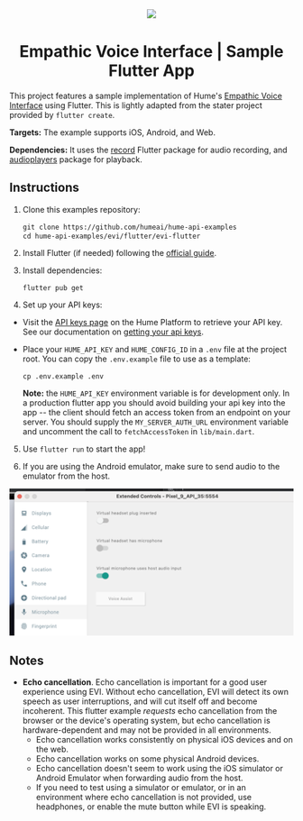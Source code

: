 <div align="center">
  <img src="https://storage.googleapis.com/hume-public-logos/hume/hume-banner.png">
  <h1>Empathic Voice Interface | Sample Flutter App</h1>
</div>

This project features a sample implementation of Hume's [Empathic Voice Interface](https://dev.hume.ai/docs/empathic-voice-interface-evi/overview) using Flutter. This is lightly adapted from the stater project provided by `flutter create`.

**Targets:** The example supports iOS, Android, and Web. 

**Dependencies:** It uses the [record](https://pub.dev/packages/record) Flutter package for audio recording, and [audioplayers](https://pub.dev/packages/audioplayers) package for playback. 

## Instructions

1. Clone this examples repository:

    ```shell
    git clone https://github.com/humeai/hume-api-examples
    cd hume-api-examples/evi/flutter/evi-flutter
    ```

2. Install Flutter (if needed) following the [official guide](https://docs.flutter.dev/get-started/install).

3. Install dependencies:
    ```shell
    flutter pub get
    ```

4. Set up your API keys:

  * Visit the [API keys page](https://platform.hume.ai/settings/keys) on the Hume Platform to retrieve your API key. See our documentation on [getting your api keys](https://dev.hume.ai/docs/introduction/api-key).
  * Place your `HUME_API_KEY` and `HUME_CONFIG_ID` in a `.env` file at the project root. You can copy the `.env.example` file to use as a template:

    ```shell
    cp .env.example .env
    ```

    **Note:** the `HUME_API_KEY` environment variable is for development only. In a production flutter app you should avoid building your api key into the app -- the client should fetch an access token from an endpoint on your server. You should supply the `MY_SERVER_AUTH_URL` environment variable and uncomment the call to `fetchAccessToken` in `lib/main.dart`.

5. Use `flutter run` to start the app!

6. If you are using the Android emulator, make sure to send audio to the emulator from the host.

![](host-audio-screenshot.png)

## Notes

* **Echo cancellation**. Echo cancellation is important for a good user experience using EVI. Without echo cancellation, EVI will detect its own speech as user interruptions, and will cut itself off and become incoherent. This flutter example *requests* echo cancellation from the browser or the device's operating system, but echo cancellation is hardware-dependent and may not be provided in all environments.
  * Echo cancellation works consistently on physical iOS devices and on the web.
  * Echo cancellation works on some physical Android devices.
  * Echo cancellation doesn't seem to work using the iOS simulator or Android Emulator when forwarding audio from the host.
  * If you need to test using a simulator or emulator, or in an environment where echo cancellation is not provided, use headphones, or enable the mute button while EVI is speaking.
